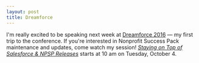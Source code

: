 ```yaml
---
layout: post
title: Dreamforce
---
```


I'm really excited to be speaking next week at [Dreamforce 2016](https://www.salesforce.com/dreamforce/DF16/) — 
my first trip to the conference. If you're interested in Nonprofit Success Pack maintenance and updates, come watch my session!
*[Staying on Top of Salesforce & NPSP Releases](https://success.salesforce.com/Sessions#/session/a2q3A000001x60dQAA)*
starts at 10 am on Tuesday, October 4.
